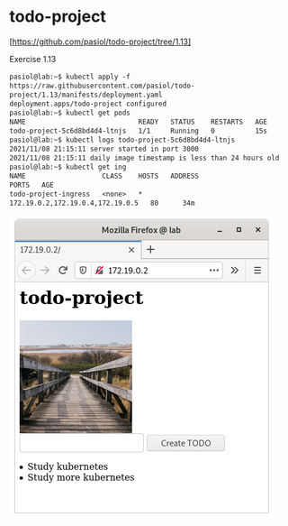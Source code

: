# todo-project

[https://github.com/pasiol/todo-project/tree/1.13]

Exercise 1.13

    pasiol@lab:~$ kubectl apply -f https://raw.githubusercontent.com/pasiol/todo-project/1.13/manifests/deployment.yaml
    deployment.apps/todo-project configured
    pasiol@lab:~$ kubectl get pods
    NAME                            READY   STATUS    RESTARTS   AGE
    todo-project-5c6d8bd4d4-ltnjs   1/1     Running   0          15s
    pasiol@lab:~$ kubectl logs todo-project-5c6d8bd4d4-ltnjs
    2021/11/08 21:15:11 server started in port 3000
    2021/11/08 21:15:11 daily image timestamp is less than 24 hours old
    pasiol@lab:~$ kubectl get ing
    NAME                   CLASS    HOSTS   ADDRESS                            PORTS   AGE
    todo-project-ingress   <none>   *       172.19.0.2,172.19.0.4,172.19.0.5   80      34m

![Screeshot](images/1.13.png)









